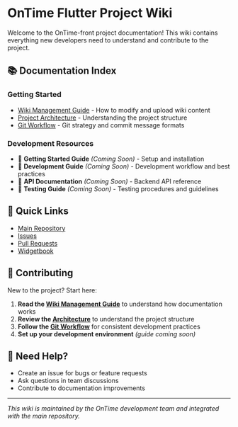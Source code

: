 # OnTime Flutter Project Wiki

Welcome to the OnTime-front project documentation! This wiki contains everything new developers need to understand and contribute to the project.

## 📚 Documentation Index

### Getting Started
- [Wiki Management Guide](./Wiki-Management.md) - How to modify and upload wiki content
- [Project Architecture](./Architecture.md) - Understanding the project structure
- [Git Workflow](./Git.md) - Git strategy and commit message formats

### Development Resources
- 🚧 **Getting Started Guide** *(Coming Soon)* - Setup and installation
- 🚧 **Development Guide** *(Coming Soon)* - Development workflow and best practices
- 🚧 **API Documentation** *(Coming Soon)* - Backend API reference
- 🚧 **Testing Guide** *(Coming Soon)* - Testing procedures and guidelines

## 🎯 Quick Links

- [Main Repository](https://github.com/DevKor-github/OnTime-front)
- [Issues](https://github.com/DevKor-github/OnTime-front/issues)
- [Pull Requests](https://github.com/DevKor-github/OnTime-front/pulls)
- [Widgetbook](https://on-time-front-widgetbook.web.app/)

## 🤝 Contributing

New to the project? Start here:

1. **Read the [Wiki Management Guide](./Wiki-Management.md)** to understand how documentation works
2. **Review the [Architecture](./Architecture.md)** to understand the project structure
3. **Follow the [Git Workflow](./Git.md)** for consistent development practices
4. **Set up your development environment** *(guide coming soon)*

## 📝 Need Help?

- Create an issue for bugs or feature requests
- Ask questions in team discussions
- Contribute to documentation improvements

---

*This wiki is maintained by the OnTime development team and integrated with the main repository.*
